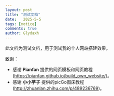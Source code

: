 ```yaml
---
layout: post
title: "测试文档"
date:   2025-5-5
tags: [notice]
comments: true
author: Glydaxh
---
```


此文档为测试文档，用于测试我的个人网站搭建效果。

<!-- more -->

致谢：

- 感谢 **Pianfan** 提供的网页模板和网页教程 (https://pianfan.github.io/build_own_website/)。
- 感谢 **小小芋子** 提供的picGo图床教程 (http://zhuanlan.zhihu.com/p/489236769)。
